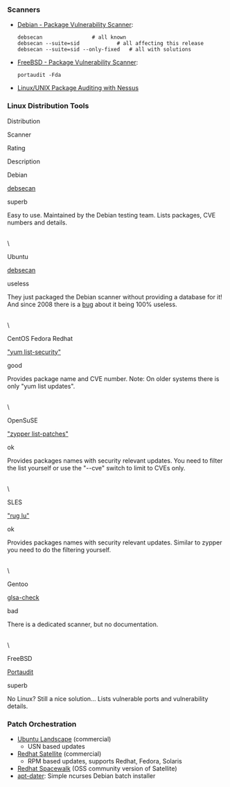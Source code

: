 ### Scanners

-   [Debian - Package Vulnerability
    Scanner](http://www.enyo.de/fw/software/debsecan/):

        debsecan                # all known
        debsecan --suite=sid            # all affecting this release
        debsecan --suite=sid --only-fixed   # all with solutions

-   [FreeBSD - Package Vulnerability
    Scanner](http://www.freebsd.org/doc/en/books/handbook/security-portaudit.html):

        portaudit -Fda

-   [Linux/UNIX Package Auditing with
    Nessus](https://www.tenable.com/blog/linuxunix-patch-auditing-using-nessus)

### Linux Distribution Tools

Distribution

Scanner

Rating

Description

Debian

[debsecan](http://www.enyo.de/fw/software/debsecan/)

superb

Easy to use. Maintained by the Debian testing team. Lists packages, CVE
numbers and details.

\
\

Ubuntu

[debsecan](https://bugs.launchpad.net/ubuntu/+source/debsecan/+bug/95925)

useless

They just packaged the Debian scanner without providing a database for
it! And since 2008 there is a
[bug](https://bugs.launchpad.net/ubuntu/+source/debsecan/+bug/95925)
about it being 100% useless.

\
\

CentOS Fedora Redhat

["yum
list-security"](http://www.cyberciti.biz/faq/redhat-fedora-centos-linux-yum-installs-security-updates/)

good

Provides package name and CVE number. Note: On older systems there is
only "yum list updates".

\
\

OpenSuSE

["zypper
list-patches"](http://doc.opensuse.org/documentation/html/openSUSE/opensuse-startup/cha.sw_cl.html)

ok

Provides packages names with security relevant updates. You need to
filter the list yourself or use the "--cve" switch to limit to CVEs
only.

\
\

SLES

["rug lu"](http://yourlinuxguy.com/?p=411)

ok

Provides packages names with security relevant updates. Similar to
zypper you need to do the filtering yourself.

\
\

Gentoo

[glsa-check](http://www.gentoo.org/doc/en/gentoolkit.xml)

bad

There is a dedicated scanner, but no documentation.

\
\

FreeBSD

[Portaudit](http://www.freshports.org/security/portaudit/)

superb

No Linux? Still a nice solution... Lists vulnerable ports and
vulnerability details.

### Patch Orchestration

-   [Ubuntu Landscape](https://landscape.canonical.com/) (commercial)
    -   USN based updates
-   [Redhat
    Satellite](https://access.redhat.com/products/red-hat-satellite)
    (commercial)
    -   RPM based updates, supports Redhat, Fedora, Solaris
-   [Redhat Spacewalk](https://duckduckgo.com/?t=lm&q=redhat+landscape)
    (OSS community version of Satellite)
-   [apt-dater](http://www.ibh.de/apt-dater/): Simple ncurses Debian
    batch installer

